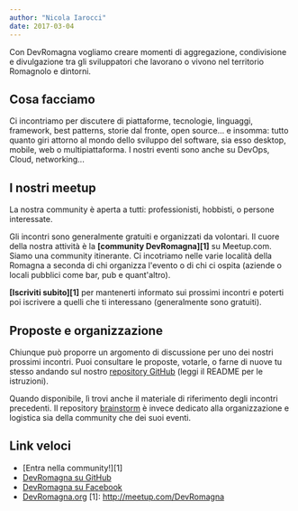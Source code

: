 ```yaml
---
author: "Nicola Iarocci"
date: 2017-03-04
---
```


Con DevRomagna vogliamo creare momenti di aggregazione, condivisione
e divulgazione tra gli sviluppatori che lavorano o vivono nel territorio
Romagnolo e dintorni. 

## Cosa facciamo
Ci incontriamo per discutere di piattaforme, tecnologie, linguaggi, framework,
best patterns, storie dal fronte, open source... e insomma: tutto quanto giri
attorno al mondo dello sviluppo del software, sia esso desktop, mobile, web
o multipiattaforma. I nostri eventi sono anche su DevOps, Cloud, networking...

## I nostri meetup
La nostra community è aperta a tutti: professionisti, hobbisti, o persone
interessate. 

Gli incontri sono generalmente gratuiti e organizzati da volontari. Il cuore
della nostra attività è la **[community DevRomagna][1]** su Meetup.com. Siamo
una community itinerante. Ci incotriamo nelle varie località della Romagna
a seconda di chi organizza l'evento o di chi ci ospita (aziende o locali
pubblici come bar, pub e quant'altro).


**[Iscriviti subito][1]** per mantenerti informato sui prossimi incontri e poterti poi
iscrivere a quelli che ti interessano (generalmente sono gratuiti). 

## Proposte e organizzazione
Chiunque può proporre un argomento di discussione per uno dei nostri prossimi
incontri. Puoi consultare le proposte, votarle, o farne di nuove tu
stesso andando sul nostro [repository
GitHub](https://github.com/DevRomagna/eventi) (leggi il README per le
istruzioni). 

Quando disponibile, lì trovi anche il materiale di riferimento degli incontri
precedenti. Il repository
[brainstorm](https://github.com/DevRomagna/brainstorm) è invece dedicato alla
organizzazione e logistica sia della community che dei suoi eventi.

## Link veloci
- [Entra nella community!][1]
- [DevRomagna su GitHub](https://github.com/DevRomagna)
- [DevRomagna su Facebook](http://facebook.com/DevRomagna)
- [DevRomagna.org](/)
[1]: http://meetup.com/DevRomagna
